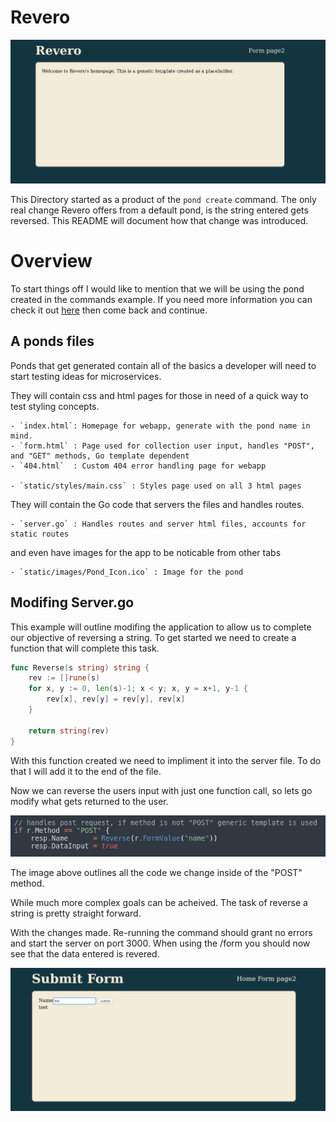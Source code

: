 # Revero

<p align="center">
  <img src="https://github.com/Syssos/Go_Shell/blob/main/etc/images/PondExampleApp.PNG" alt="Go Shell img"/>
</p>

This Directory started as a product of the `pond create` command. The only real change Revero offers from a default pond, is the string entered gets reversed. This README will document how that change was introduced.

# Overview
To start things off I would like to mention that we will be using the pond created in the commands example. If you need more information you can check it out [here](https://github.com/Syssos/Go_Shell/tree/main/cmds) then come back and continue.

## A ponds files

Ponds that get generated contain all of the basics a developer will need to start testing ideas for microservices. 

They will contain css and html pages for those in need of a quick way to test styling concepts.

	- `index.html`: Homepage for webapp, generate with the pond name in mind.
	- `form.html` : Page used for collection user input, handles "POST", and "GET" methods, Go template dependent
	- `404.html`  : Custom 404 error handling page for webapp

	- `static/styles/main.css` : Styles page used on all 3 html pages

They will contain the Go code that servers the files and handles routes.
	
	- `server.go` : Handles routes and server html files, accounts for static routes
	
and even have images for the app to be noticable from other tabs

	- `static/images/Pond_Icon.ico` : Image for the pond

## Modifing Server.go
This example will outline modifing the application to allow us to complete our objective of reversing a string. To get started we need to create a function that will complete this task.

```go
func Reverse(s string) string {
	rev := []rune(s)
	for x, y := 0, len(s)-1; x < y; x, y = x+1, y-1 {
		rev[x], rev[y] = rev[y], rev[x]
	}

	return string(rev)
}
```

With this function created we need to impliment it into the server file. To do that I will add it to the end of the file.

Now we can reverse the users input with just one function call, so lets go modify what gets returned to the user.

<p align="center">
  <img src="https://github.com/Syssos/Go_Shell/blob/main/etc/images/UpdateingOutput.PNG" alt="Go Shell img"/>
</p>

The image above outlines all the code we change inside of the "POST" method.

While much more complex goals can be acheived. The task of reverse a string is pretty straight forward.

With the changes made. Re-running the command should grant no errors and start the server on port 3000. When using the /form you should now see that the data entered is revered.

<p align="center">
  <img src="https://github.com/Syssos/Go_Shell/blob/main/etc/images/AppResult.PNG" alt="Go Shell img"/>
</p>